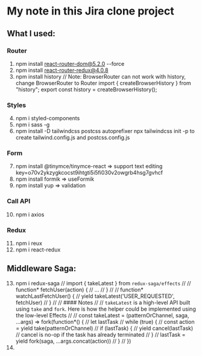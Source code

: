 # My note in this Jira clone project 

## What I used:

### Router
1. npm install react-router-dom@5.2.0 --force
2. npm install react-router-redux@4.0.8
3. npm install history
// Note: 
BrowserRouter can not work with history, change BrowserRouter to Router
import { createBrowserHistory } from "history";
export const history = createBrowserHistory();
### Styles
4. npm i styled-components
5. npm i sass -g
6. npm install -D tailwindcss postcss autoprefixer
  npx tailwindcss init -p to create tailwind.config.js and postcss.config.js
### Form
7. npm install @tinymce/tinymce-react => support text editing key=o70v2ykzygkcocst9ihtgti5i5fi030v2owgrb4hsg7gvhcf
8. npm install formik => useFormik
9. npm install yup => validation
### Call API
10. npm i axios
### Redux
11. npm i reux
12. npm i react-redux
## Middleware Saga:
13. npm i redux-saga
//    import { takeLatest } from `redux-saga/effects`
//
//    function* fetchUser(action) {
//      ...
//    }
//
//    function* watchLastFetchUser() {
//      yield takeLatest('USER_REQUESTED', fetchUser)
//    }
//
// #### Notes
//
// `takeLatest` is a high-level API built using `take` and `fork`. Here is how the helper could be implemented using the low-level Effects
//
//    const takeLatest = (patternOrChannel, saga, ...args) => fork(function*() {
//      let lastTask
//      while (true) {
//        const action = yield take(patternOrChannel)
//        if (lastTask) {
//          yield cancel(lastTask) // cancel is no-op if the task has already terminated
//        }
//        lastTask = yield fork(saga, ...args.concat(action))
//      }
//    })
14. 
